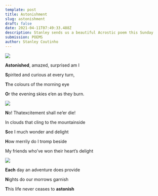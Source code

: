 ```yaml
---
template: post
title: Astonishment
slug: astonishment
draft: false
date: 2021-04-11T07:49:33.488Z
description: Stanley sends us a beautiful Acrostic poem this Sunday
submission: POEMS
author: Stanley Coutinho
---
```

![](/media/video_image-njwqrue7vy.jpeg)

**Astonished**, amazed, surprised am I

**S**pirited and curious at every turn,

**T**he colours of the morning eye

**O**r the evening skies e’en as they burn.

![](/media/11-april-a.jpg)

**N**o! Thatexcitement shall ne’er die!

In clouds that cling to the mountainside

**S**ee I much wonder and delight

**H**ow merrily do I tromp beside

My friends who’ve won their heart’s delight

![](/media/11-april-b.jpg)

**Each** day an adventure does provide

**N**ights do our morrows garnish

**T**his life never ceases to **astonish**